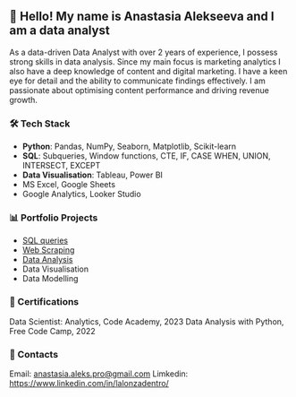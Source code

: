 ## 👋 Hello! My name is Anastasia Alekseeva and I am a data analyst
As a data-driven Data Analyst with over 2 years of experience, I possess strong skills in data analysis. Since my main focus is marketing analytics I also have a deep knowledge of content and digital marketing. I have a keen eye for detail and the ability to communicate findings effectively. I am passionate about optimising content performance and driving revenue growth.


### 🛠 Tech Stack

* **Python**: Pandas, NumPy, Seaborn, Matplotlib, Scikit-learn
* **SQL**: Subqueries, Window functions, CTE, IF, CASE WHEN, UNION, INTERSECT, EXCEPT
* **Data Visualisation**: Tableau, Power BI
* MS Excel, Google Sheets
* Google Analytics, Looker Studio

### 📊 Portfolio Projects

- [SQL queries](https://github.com/lalonzadentro/Data-Analyst-Portfolio/tree/main/SQL%20queries)
- [Web Scraping](https://github.com/lalonzadentro/Data-Analyst-Portfolio/tree/main/Web%20Scraping)
- [Data Analysis](https://github.com/lalonzadentro/Data-Analyst-Portfolio/tree/main/Data%20Analysis%20with%20Python)
- Data Visualisation
- Data Modelling



### 🧠 Certifications
Data Scientist: Analytics, Code Academy, 2023
Data Analysis with Python, Free Code Camp, 2022



### 💬 Contacts
Email: anastasia.aleks.pro@gmail.com
Limkedin: https://www.linkedin.com/in/lalonzadentro/

